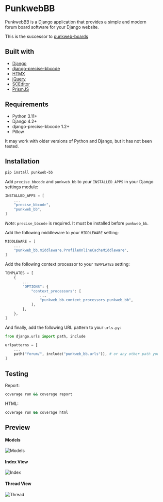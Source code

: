 # PunkwebBB

PunkwebBB is a Django application that provides a simple and modern forum board software for your Django website.

This is the successor to [punkweb-boards](https://github.com/Punkweb/punkweb-boards)

## Built with

- [Django](https://www.djangoproject.com/)
- [django-precise-bbcode](https://github.com/ellmetha/django-precise-bbcode)
- [HTMX](https://htmx.org/)
- [jQuery](https://jquery.com/)
- [SCEditor](https://www.sceditor.com/)
- [PrismJS](https://prismjs.com/)

## Requirements

- Python 3.11+
- Django 4.2+
- django-precise-bbcode 1.2+
- Pillow

It may work with older versions of Python and Django, but it has not been tested.

## Installation

```bash
pip install punkweb-bb
```

Add `precise_bbcode` and `punkweb_bb` to your `INSTALLED_APPS` in your Django settings module:

```python
INSTALLED_APPS = [
    ...
    "precise_bbcode",
    "punkweb_bb",
]
```

_Note_: `precise_bbcode` is required. It must be installed before `punkweb_bb`.

Add the following middleware to your `MIDDLEWARE` setting:

```python
MIDDLEWARE = [
    ...
    "punkweb_bb.middleware.ProfileOnlineCacheMiddleware",
]
```

Add the following context processor to your `TEMPLATES` setting:

```python
TEMPLATES = [
    {
        ...
        "OPTIONS": {
            "context_processors": [
                ...
                "punkweb_bb.context_processors.punkweb_bb",
            ],
        },
    },
]
```

And finally, add the following URL pattern to your `urls.py`:

```python
from django.urls import path, include

urlpatterns = [
    ...
    path("forum/", include("punkweb_bb.urls")), # or any other path you want
]
```

## Testing

Report:

```bash
coverage run && coverage report
```

HTML:

```bash
coverage run && coverage html
```

## Preview

#### Models

![Models](https://github.com/Punkweb/PunkwebBB/blob/main/images/models.png)

#### Index View

![Index](https://github.com/Punkweb/PunkwebBB/blob/main/images/index.png)

#### Thread View

![Thread](https://github.com/Punkweb/PunkwebBB/blob/main/images/thread.png)
